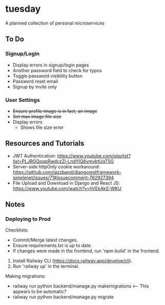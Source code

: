# tuesday

A planned collection of personal microservices

## To Do

### Signup/Login

- Display errors in signup/login pages
- Another password field to check for typos
- Toggle password visibility button
- Password reset email
- Signup by invite only

### User Settings

- ~~Ensure profile image is in fact, an image~~
- ~~Set max image file size~~
- Display errors
  - Shows file size error

## Resources and Tutorials

- JWT Authentication: https://www.youtube.com/playlist?list=PLJRGQoqpRwdczZl-LndYIQ6ymybtUqT5G
- Server-side httpOnly cookie workaround: https://github.com/jazzband/djangorestframework-simplejwt/issues/71#issuecomment-762927394
- File Upload and Download in Django and React JS: https://www.youtube.com/watch?v=hVEkAkS-WKU

## Notes

### Deploying to Prod

Checklists:

- Commit/Merge latest changes.
- Ensure requirements.txt is up to date.
- If changes were made in the frontend, run 'npm build' in the frontend.

1. Install Railway CLI (https://docs.railway.app/develop/cli).
2. Run 'railway up' in the terminal.

Making migrations:

- railway run python backend/manage.py makemigrations <-- This appears to be automatic?
- railway run python backend/manage.py migrate
